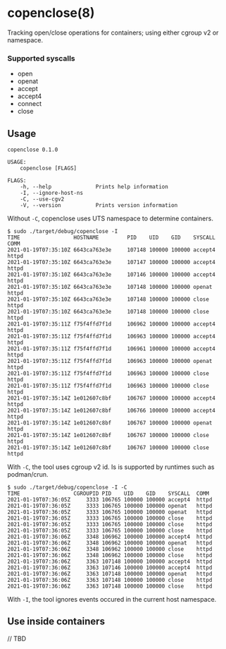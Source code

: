copenclose(8)
=============

Tracking open/close operations for containers; using either cgroup v2 or namespace. 

### Supported syscalls

- open
- openat
- accept
- accept4
- connect
- close

## Usage

```console
copenclose 0.1.0

USAGE:
    copenclose [FLAGS]

FLAGS:
    -h, --help              Prints help information
    -I, --ignore-host-ns    
    -C, --use-cgv2          
    -V, --version           Prints version information
```

Without `-C`, copenclose uses UTS namespace to determine containers.

```console
$ sudo ./target/debug/copenclose -I
TIME                 HOSTNAME         PID    UID    GID    SYSCALL  COMM
2021-01-19T07:35:10Z 6643ca763e3e     107148 100000 100000 accept4  httpd
2021-01-19T07:35:10Z 6643ca763e3e     107147 100000 100000 accept4  httpd
2021-01-19T07:35:10Z 6643ca763e3e     107146 100000 100000 accept4  httpd
2021-01-19T07:35:10Z 6643ca763e3e     107148 100000 100000 openat   httpd
2021-01-19T07:35:10Z 6643ca763e3e     107148 100000 100000 close    httpd
2021-01-19T07:35:10Z 6643ca763e3e     107148 100000 100000 close    httpd
2021-01-19T07:35:11Z f75f4ffd7f1d     106962 100000 100000 accept4  httpd
2021-01-19T07:35:11Z f75f4ffd7f1d     106963 100000 100000 accept4  httpd
2021-01-19T07:35:11Z f75f4ffd7f1d     106961 100000 100000 accept4  httpd
2021-01-19T07:35:11Z f75f4ffd7f1d     106963 100000 100000 openat   httpd
2021-01-19T07:35:11Z f75f4ffd7f1d     106963 100000 100000 close    httpd
2021-01-19T07:35:11Z f75f4ffd7f1d     106963 100000 100000 close    httpd
2021-01-19T07:35:14Z 1e012607c8bf     106767 100000 100000 accept4  httpd
2021-01-19T07:35:14Z 1e012607c8bf     106766 100000 100000 accept4  httpd
2021-01-19T07:35:14Z 1e012607c8bf     106767 100000 100000 openat   httpd
2021-01-19T07:35:14Z 1e012607c8bf     106767 100000 100000 close    httpd
2021-01-19T07:35:14Z 1e012607c8bf     106767 100000 100000 close    httpd
```

With `-C`, the tool uses cgroup v2 id. Is is supported by runtimes such as podman/crun.

```console
$ sudo ./target/debug/copenclose -I -C
TIME                 CGROUPID PID    UID    GID    SYSCALL  COMM
2021-01-19T07:36:05Z     3333 106765 100000 100000 accept4  httpd
2021-01-19T07:36:05Z     3333 106765 100000 100000 openat   httpd
2021-01-19T07:36:05Z     3333 106765 100000 100000 openat   httpd
2021-01-19T07:36:05Z     3333 106765 100000 100000 close    httpd
2021-01-19T07:36:05Z     3333 106765 100000 100000 close    httpd
2021-01-19T07:36:05Z     3333 106765 100000 100000 close    httpd
2021-01-19T07:36:06Z     3348 106962 100000 100000 accept4  httpd
2021-01-19T07:36:06Z     3348 106962 100000 100000 openat   httpd
2021-01-19T07:36:06Z     3348 106962 100000 100000 close    httpd
2021-01-19T07:36:06Z     3348 106962 100000 100000 close    httpd
2021-01-19T07:36:06Z     3363 107148 100000 100000 accept4  httpd
2021-01-19T07:36:06Z     3363 107146 100000 100000 accept4  httpd
2021-01-19T07:36:06Z     3363 107148 100000 100000 openat   httpd
2021-01-19T07:36:06Z     3363 107148 100000 100000 close    httpd
2021-01-19T07:36:06Z     3363 107148 100000 100000 close    httpd
```

With `-I`, the tool ignores events occured in the current host namespace.

## Use inside containers

// TBD
